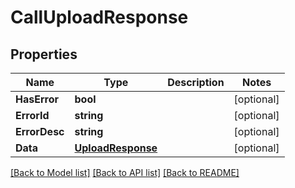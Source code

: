 # CallUploadResponse

## Properties
Name | Type | Description | Notes
------------ | ------------- | ------------- | -------------
**HasError** | **bool** |  | [optional] 
**ErrorId** | **string** |  | [optional] 
**ErrorDesc** | **string** |  | [optional] 
**Data** | [**UploadResponse**](UploadResponse.md) |  | [optional] 

[[Back to Model list]](../README.md#documentation-for-models) [[Back to API list]](../README.md#documentation-for-api-endpoints) [[Back to README]](../README.md)


